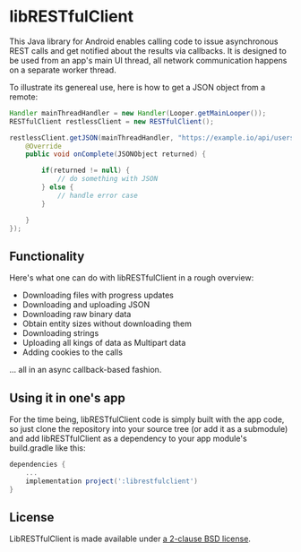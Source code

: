 # libRESTfulClient

This Java library for Android enables calling code to issue asynchronous REST
calls and get notified about the results via callbacks. It is designed to be
used from an app's main UI thread, all network communication happens on a
separate worker thread.

To illustrate its genereal use, here is how to get a JSON object from a remote:

```java
Handler mainThreadHandler = new Handler(Looper.getMainLooper());
RESTfulClient restlessClient = new RESTfulClient();

restlessClient.getJSON(mainThreadHandler, "https://example.io/api/users", new RESTfulInterface.OnGetJSONCompleteListener() {
    @Override
    public void onComplete(JSONObject returned) {

        if(returned != null) {
            // do something with JSON
        } else {
            // handle error case
        }

    }
});

```

## Functionality

Here's what one can do with libRESTfulClient in a rough overview:

* Downloading files with progress updates
* Downloading and uploading JSON
* Downloading raw binary data
* Obtain entity sizes without downloading them
* Downloading strings
* Uploading all kings of data as Multipart data
* Adding cookies to the calls
 
... all in an async callback-based fashion.

## Using it in one's app

For the time being, libRESTfulClient code is simply built with the app code,
so just clone the repository into your source tree (or add it as a submodule)
and add libRESTfulClient as a dependency to your app module's build.gradle like
this:

```gradle
dependencies {
    ...
    implementation project(':librestfulclient')
}

```

## License

LibRESTfulClient is made available under [a 2-clause BSD license](LICENSE).


